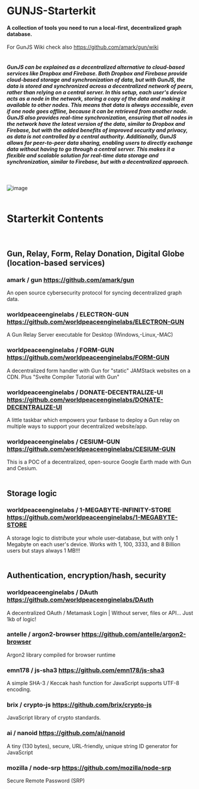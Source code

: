 # GUNJS-Starterkit
#### A collection of tools you need to run a local-first, decentralized graph database.<br>
For GunJS Wiki check also https://github.com/amark/gun/wiki<br>
<br>
##### GunJS can be explained as a decentralized alternative to cloud-based services like Dropbox and Firebase. Both Dropbox and Firebase provide cloud-based storage and synchronization of data, but with GunJS, the data is stored and synchronized across a decentralized network of peers, rather than relying on a central server. In this setup, each user's device acts as a node in the network, storing a copy of the data and making it available to other nodes. This means that data is always accessible, even if one node goes offline, because it can be retrieved from another node. GunJS also provides real-time synchronization, ensuring that all nodes in the network have the latest version of the data, similar to Dropbox and Firebase, but with the added benefits of improved security and privacy, as data is not controlled by a central authority. Additionally, GunJS allows for peer-to-peer data sharing, enabling users to directly exchange data without having to go through a central server. This makes it a flexible and scalable solution for real-time data storage and synchronization, similar to Firebase, but with a decentralized approach.<br>
<br>

![image](https://user-images.githubusercontent.com/67427045/214804241-d1b2b365-fa5d-4b35-9a31-e3301acf466f.png)
<br><br>

# Starterkit Contents
<br>

## Gun, Relay, Form, Relay Donation, Digital Globe (location-based services)
### amark / gun https://github.com/amark/gun
An open source cybersecurity protocol for syncing decentralized graph data.

### worldpeaceenginelabs / ELECTRON-GUN https://github.com/worldpeaceenginelabs/ELECTRON-GUN
A Gun Relay Server executable for Desktop (Windows,-Linux,-MAC)

### worldpeaceenginelabs / FORM-GUN https://github.com/worldpeaceenginelabs/FORM-GUN
A decentralized form handler with Gun for "static" JAMStack websites on a CDN. Plus "Svelte Compiler Tutorial with Gun"

### worldpeaceenginelabs / DONATE-DECENTRALIZE-UI https://github.com/worldpeaceenginelabs/DONATE-DECENTRALIZE-UI
A little taskbar which empowers your fanbase to deploy a Gun relay on multiple ways to support your decentralized website/app.
 
### worldpeaceenginelabs / CESIUM-GUN https://github.com/worldpeaceenginelabs/CESIUM-GUN
This is a POC of a decentralized, open-source Google Earth made with Gun and Cesium.<br>
<br>

## Storage logic

### worldpeaceenginelabs / 1-MEGABYTE-INFINITY-STORE https://github.com/worldpeaceenginelabs/1-MEGABYTE-STORE
A storage logic to distribute your whole user-database, but with only 1 Megabyte on each user's device. Works with 1, 100, 3333, and 8 Billion users but stays always 1 MB!!!<br>
<br>

## Authentication, encryption/hash, security

### worldpeaceenginelabs / DAuth https://github.com/worldpeaceenginelabs/DAuth
A decentralized OAuth / Metamask Login | Without server, files or API... Just 1kb of logic!

### antelle / argon2-browser https://github.com/antelle/argon2-browser
Argon2 library compiled for browser runtime

### emn178 / js-sha3 https://github.com/emn178/js-sha3
A simple SHA-3 / Keccak hash function for JavaScript supports UTF-8 encoding.

### brix / crypto-js https://github.com/brix/crypto-js
JavaScript library of crypto standards.

### ai / nanoid https://github.com/ai/nanoid
A tiny (130 bytes), secure, URL-friendly, unique string ID generator for JavaScript
 
### mozilla / node-srp https://github.com/mozilla/node-srp
Secure Remote Password (SRP)

